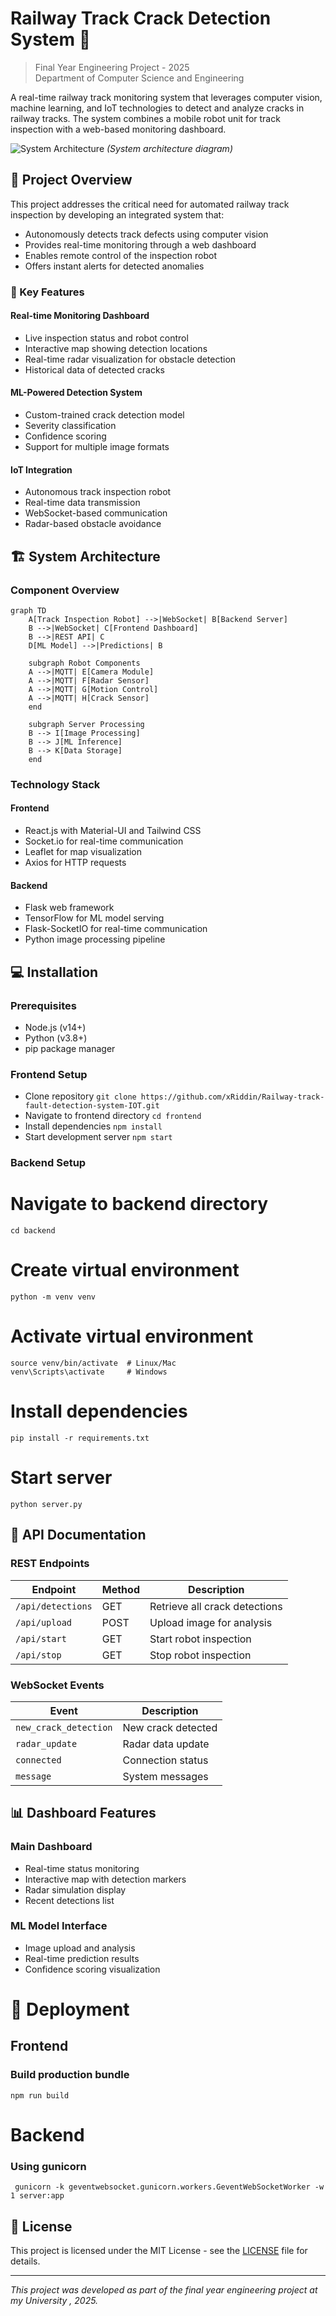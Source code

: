 # Railway Track Crack Detection System 🚂

> Final Year Engineering Project - 2025  
> Department of Computer Science and Engineering

A real-time railway track monitoring system that leverages computer vision, machine learning, and IoT technologies to detect and analyze cracks in railway tracks. The system combines a mobile robot unit for track inspection with a web-based monitoring dashboard.

![System Architecture](docs/system-architecture.png)
*(System architecture diagram)*

## 📌 Project Overview

This project addresses the critical need for automated railway track inspection by developing an integrated system that:
- Autonomously detects track defects using computer vision
- Provides real-time monitoring through a web dashboard
- Enables remote control of the inspection robot
- Offers instant alerts for detected anomalies

### 🎯 Key Features

#### Real-time Monitoring Dashboard
- Live inspection status and robot control
- Interactive map showing detection locations
- Real-time radar visualization for obstacle detection
- Historical data of detected cracks

#### ML-Powered Detection System
- Custom-trained crack detection model
- Severity classification
- Confidence scoring
- Support for multiple image formats

#### IoT Integration
- Autonomous track inspection robot
- Real-time data transmission
- WebSocket-based communication
- Radar-based obstacle avoidance

## 🏗️ System Architecture

### Component Overview

```mermaid
graph TD
    A[Track Inspection Robot] -->|WebSocket| B[Backend Server]
    B -->|WebSocket| C[Frontend Dashboard]
    B -->|REST API| C
    D[ML Model] -->|Predictions| B
    
    subgraph Robot Components
    A -->|MQTT| E[Camera Module]
    A -->|MQTT| F[Radar Sensor]
    A -->|MQTT| G[Motion Control]
    A -->|MQTT| H[Crack Sensor]
    end
    
    subgraph Server Processing
    B --> I[Image Processing]
    B --> J[ML Inference]
    B --> K[Data Storage]
    end
```

### Technology Stack

#### Frontend
- React.js with Material-UI and Tailwind CSS
- Socket.io for real-time communication
- Leaflet for map visualization
- Axios for HTTP requests

#### Backend
- Flask web framework
- TensorFlow for ML model serving
- Flask-SocketIO for real-time communication
- Python image processing pipeline

## 💻 Installation

### Prerequisites
- Node.js (v14+)
- Python (v3.8+)
- pip package manager

### Frontend Setup

- Clone repository
`git clone https://github.com/xRiddin/Railway-track-fault-detection-system-IOT.git`
- Navigate to frontend directory
`cd frontend`
- Install dependencies
`npm install`
- Start development server
`npm start`

### Backend Setup

# Navigate to backend directory
`cd backend`

# Create virtual environment
`python -m venv venv`

# Activate virtual environment
```
source venv/bin/activate  # Linux/Mac
venv\Scripts\activate     # Windows
```

# Install dependencies
`pip install -r requirements.txt`

# Start server
`python server.py`

## 🔌 API Documentation

### REST Endpoints
| Endpoint | Method | Description |
|----------|--------|-------------|
| `/api/detections` | GET | Retrieve all crack detections |
| `/api/upload` | POST | Upload image for analysis |
| `/api/start` | GET | Start robot inspection |
| `/api/stop` | GET | Stop robot inspection |

### WebSocket Events
| Event | Description |
|-------|-------------|
| `new_crack_detection` | New crack detected |
| `radar_update` | Radar data update |
| `connected` | Connection status |
| `message` | System messages |

## 📊 Dashboard Features

### Main Dashboard
- Real-time status monitoring
- Interactive map with detection markers
- Radar simulation display
- Recent detections list

### ML Model Interface
- Image upload and analysis
- Real-time prediction results
- Confidence scoring visualization

# 🚀 Deployment

## Frontend

### Build production bundle
`npm run build`

# Backend

### Using gunicorn
`
gunicorn -k geventwebsocket.gunicorn.workers.GeventWebSocketWorker -w 1 server:app`

## 📄 License

This project is licensed under the MIT License - see the [LICENSE](LICENSE) file for details.

---
*This project was developed as part of the final year engineering project at my University , 2025.*

